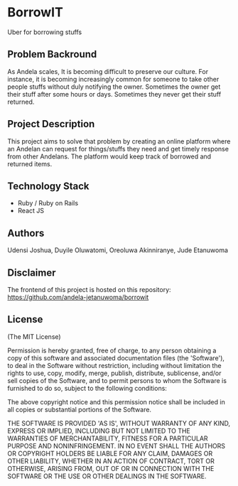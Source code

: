 # BorrowIT

Uber for borrowing stuffs

## Problem Backround

As Andela scales, It is becoming difficult to preserve our culture. For instance, it is becoming increasingly common for someone to take other people stuffs without duly notifying the owner. Sometimes the owner get their stuff after some hours or days. Sometimes they never get their stuff returned.

## Project Description
This project aims to solve that problem by creating an online platform where an Andelan can request for things/stuffs they need and get timely response from other Andelans. The platform would keep track of borrowed and returned items.

## Technology Stack

- Ruby / Ruby on Rails
- React JS

## Authors

Udensi Joshua, Duyile Oluwatomi, Oreoluwa Akinniranye, Jude Etanuwoma

## Disclaimer

The frontend of this project is hosted on this repository: https://github.com/andela-jetanuwoma/borrowit

## License

(The MIT License)

Permission is hereby granted, free of charge, to any person obtaining a copy of this software and associated documentation files (the 'Software'), to deal in the Software without restriction, including without limitation the rights to use, copy, modify, merge, publish, distribute, sublicense, and/or sell copies of the Software, and to permit persons to whom the Software is furnished to do so, subject to the following conditions:

The above copyright notice and this permission notice shall be included in all copies or substantial portions of the Software.

THE SOFTWARE IS PROVIDED 'AS IS', WITHOUT WARRANTY OF ANY KIND, EXPRESS OR IMPLIED, INCLUDING BUT NOT LIMITED TO THE WARRANTIES OF MERCHANTABILITY, FITNESS FOR A PARTICULAR PURPOSE AND NONINFRINGEMENT. IN NO EVENT SHALL THE AUTHORS OR COPYRIGHT HOLDERS BE LIABLE FOR ANY CLAIM, DAMAGES OR OTHER LIABILITY, WHETHER IN AN ACTION OF CONTRACT, TORT OR OTHERWISE, ARISING FROM, OUT OF OR IN CONNECTION WITH THE SOFTWARE OR THE USE OR OTHER DEALINGS IN THE SOFTWARE.
